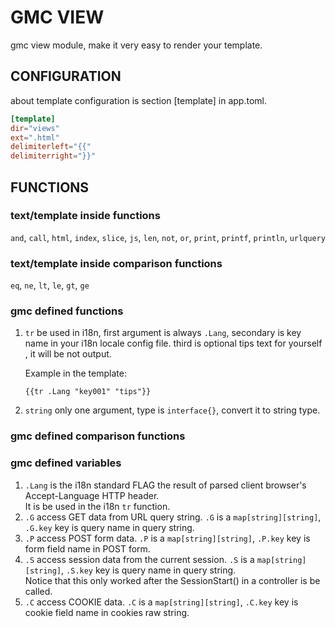 # GMC VIEW

gmc view module, make it very easy to render your template.

## CONFIGURATION

about template configuration is section [template] in app.toml.

```toml
[template]
dir="views"
ext=".html"
delimiterleft="{{"
delimiterright="}}"
```

## FUNCTIONS

### text/template inside functions

`and`, `call`, `html`, `index`, `slice`, `js`, `len`, `not`, `or`, `print`, `printf`, `println`, `urlquery`

### text/template inside comparison functions

`eq`, `ne`, `lt`, `le`, `gt`, `ge`

### gmc defined functions

1. `tr` be used in i18n, first argument is always `.Lang`, secondary is key name in your i18n locale config file.
    third is optional tips text for yourself , it will be not output.
    
    Example in the template:
    
    `{{tr .Lang "key001" "tips"}}`
    
2. `string` only one argument, type is `interface{}`, convert it to string type. 

### gmc defined comparison functions


### gmc defined variables

1. `.Lang` is the i18n standard FLAG the result of parsed client browser's Accept-Language HTTP header.  
    It is be used in the i18n `tr` function.
1. `.G` access GET data from URL query string. `.G` is a `map[string][string]`, 
    `.G.key` key is query name in query string.
1. `.P` access POST form data. `.P` is a `map[string][string]`, 
    `.P.key` key is form field name in POST form.
1. `.S` access session data from the current session. `.S` is a `map[string][string]`, 
    `.S.key` key is query name in query string.  
    Notice that this only worked after the SessionStart() in a controller is be called.
1. `.C` access COOKIE data. `.C` is a `map[string][string]`, 
    `.C.key` key is cookie field name in cookies raw string.
   



